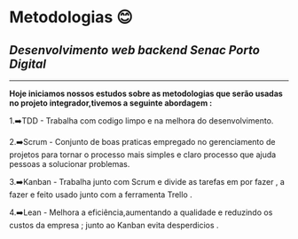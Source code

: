 # Metodologias 😊

## <i>Desenvolvimento web backend Senac Porto Digital</i>
*******************************************
<b>Hoje iniciamos nossos estudos sobre as metodologias que serão usadas no projeto integrador,tivemos a seguinte abordagem :</b>

1.➡️TDD - Trabalha com codigo limpo e na melhora do desenvolvimento.

2.➡️Scrum - Conjunto de boas praticas empregado no gerenciamento de projetos para tornar o processo mais simples e claro
processo que ajuda pessoas a solucionar problemas.


3.➡️Kanban - Trabalha junto com Scrum e divide as tarefas em por fazer , a fazer e feito usado junto com a ferramenta Trello .

4.➡️Lean - Melhora a eficiência,aumentando a qualidade e reduzindo os custos da empresa ; junto ao Kanban evita desperdicios .
